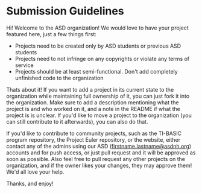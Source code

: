 # Submission Guidelines

Hi! Welcome to the ASD organization! We would love to have your project featured here, just a few things first:

- Projects need to be created only by ASD students or previous ASD students
- Projects need to not infringe on any copyrights or violate any terms of service
- Projects should be at least semi-functional. Don't add completely unfinished code to the organization

Thats about it! If you want to add a project in its current state to the organization while maintaining full ownership of it, you can just fork it into the organization. Make sure to add a description mentioning what the project is and who worked on it, and a note in the README if what the project is is unclear. If you'd like to move a project to the organization (you can still contribute to it afterwards), you can also do that.

If you'd like to contribute to community projects, such as the TI-BASIC program repository, the Project Euler repository, or the website, either contact any of the admins using our ASD (firstname.lastname@asdnh.org) accounts and for push access, or just pull request and it will be approved as soon as possible. Also feel free to pull request any other projects on the organization, and if the owner likes your changes, they may approve them! We'd all love your help.

Thanks, and enjoy!
